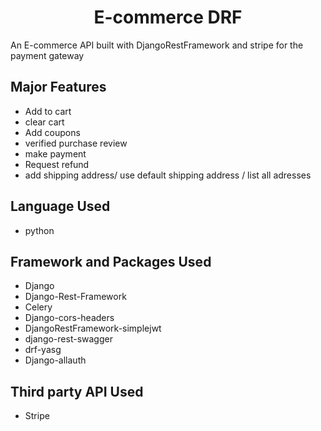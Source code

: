 <h1 align="center">E-commerce DRF</h1>
An E-commerce API built with DjangoRestFramework and stripe for the payment gateway

## Major Features
- Add to cart
- clear cart
- Add coupons
- verified purchase review
- make payment
- Request refund
- add shipping address/ use default shipping address / list all adresses


##  Language Used
- python

##  Framework and Packages Used
- Django
- Django-Rest-Framework
- Celery
- Django-cors-headers
- DjangoRestFramework-simplejwt
- django-rest-swagger
- drf-yasg
- Django-allauth

## Third party API Used
- Stripe

